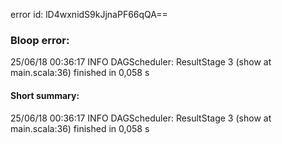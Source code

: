 error id: lD4wxnidS9kJjnaPF66qQA==
### Bloop error:

25/06/18 00:36:17 INFO DAGScheduler: ResultStage 3 (show at main.scala:36) finished in 0,058 s
#### Short summary: 

25/06/18 00:36:17 INFO DAGScheduler: ResultStage 3 (show at main.scala:36) finished in 0,058 s